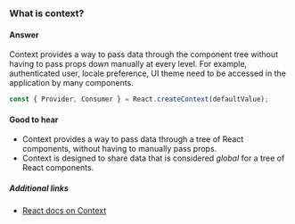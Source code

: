 ### What is context?

#### Answer

Context provides a way to pass data through the component tree without having to pass props down manually at every level. For example, authenticated user, locale preference, UI theme need to be accessed in the application by many components.

```js
const { Provider, Consumer } = React.createContext(defaultValue);
```

#### Good to hear

- Context provides a way to pass data through a tree of React components, without having to manually pass props.
- Context is designed to share data that is considered _global_ for a tree of React components.

##### Additional links

- [React docs on Context](https://reactjs.org/docs/context.html)

<!-- tags: (react,javascript) -->

<!-- expertise: (2) -->
